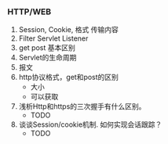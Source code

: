 ### HTTP/WEB
1. Session, Cookie, 格式 传输内容
2. Filter Servlet Listener
3. get post 基本区别
4. Servlet的生命周期
5. 报文
6. http协议格式，get和post的区别
    - 大小
    - 可以获取
7. 浅析Http和https的三次握手有什么区别。
    - TODO
8. 谈谈Session/cookie机制. 如何实现会话跟踪？
    - TODO
